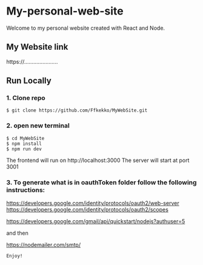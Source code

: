 # My-personal-web-site

Welcome to my personal website created with React and Node.

## My Website link
https://......................


## Run Locally
### 1. Clone repo

```
$ git clone https://github.com/Ffkekko/MyWebSite.git

```
### 2. open new terminal
```
$ cd MyWebSite
$ npm install
$ npm run dev
```

The frontend will run on  http://localhost:3000
The server will start at port 3001


### 3. To generate what is in oauthToken folder follow the following instructions:
https://developers.google.com/identity/protocols/oauth2/web-server
https://developers.google.com/identity/protocols/oauth2/scopes

https://developers.google.com/gmail/api/quickstart/nodejs?authuser=5

and then

https://nodemailer.com/smtp/

```
Enjoy!
```